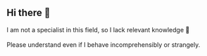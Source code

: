 ## Hi there 👋


I am not a specialist in this field, so I lack relevant knowledge 🌱
<br><br>
Please understand even if I behave incomprehensibly or strangely.
<br><br>


<!--

Here are some ideas to get you started:

- 🔭 I’m currently working on ...
- 🌱 I’m currently learning ...
- 👯 I’m looking to collaborate on ...
- 🤔 I’m looking for help with ...
- 💬 Ask me about ...
- 📫 How to reach me: ...
- 😄 Pronouns: ...
- ⚡ Fun fact: ...
-->
